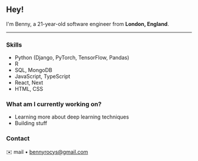 ## **Hey!**  

I'm Benny, a 21-year-old software engineer from **London, England**.

---

### Skills

- Python (Django, PyTorch, TensorFlow, Pandas)
- R
- SQL, MongoDB
- JavaScript, TypeScript
- React, Next
- HTML, CSS


### What am I currently working on?
- Learning more about deep learning techniques
- Building stuff

### Contact

✉️ mail • [bennyrocys@gmail.com](mailto:bennyrocys@gmail.com)  
